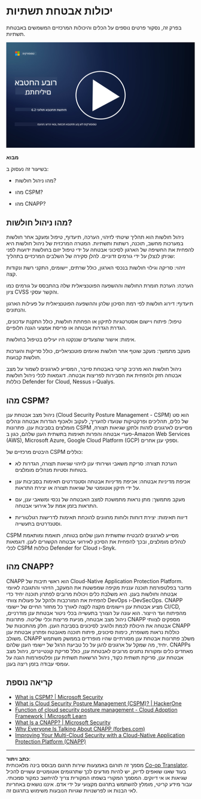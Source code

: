 <!--
CO_OP_TRANSLATOR_METADATA:
{
  "original_hash": "7d79ba0e7668b3bdae1fba7aa047f6c0",
  "translation_date": "2025-09-03T20:53:37+00:00",
  "source_file": "6.2 Infrastructure security capabilities.md",
  "language_code": "he"
}
-->
# יכולות אבטחת תשתיות

בפרק זה, נסקור פרטים נוספים על הכלים והיכולות המרכזיים המשמשים באבטחת תשתיות.

[![צפו בסרטון](../../translated_images/6-2_placeholder.f7538e1d434bd1ef305625337af1f71c49c86582d6f2d5dbc0d349cae2086e01.he.png)](https://learn-video.azurefd.net/vod/player?id=cc87bbae-0fea-4899-9f09-868724719b96)

**מבוא**

בשיעור זה נעסוק ב:

- מהו ניהול חולשות?

- מהו CSPM?

- מהו CNAPP?

## מהו ניהול חולשות?

ניהול חולשות הוא תהליך שיטתי לזיהוי, הערכה, תיעדוף, טיפול ומעקב אחר חולשות במערכות מחשב, תוכנה, רשתות ותשתיות. המטרה המרכזית של ניהול חולשות היא להפחית את החשיפה של הארגון לסיכוני אבטחה על ידי טיפול יזום בחולשות ידועות לפני שניתן לנצלן על ידי גורמים זדוניים. להלן סקירה של השלבים המרכזיים בתהליך:

זיהוי: סריקה וגילוי חולשות בנכסי הארגון, כולל שרתים, יישומים, התקני רשת ונקודות קצה.

הערכה: הערכת חומרת החולשה וההשפעה הפוטנציאלית שלה בהתבסס על גורמים כמו ציון CVSS והקשר עסקי.

תיעדוף: דירוג חולשות לפי רמת הסיכון שלהן וההשפעה הפוטנציאלית על פעילות הארגון והנתונים.

טיפול: פיתוח ויישום אסטרטגיות לתיקון או הפחתת חולשות, כולל התקנת עדכונים, הגדרת הגדרות אבטחה או פריסת אמצעי הגנה חלופיים.

אימות: אישור שהצעדים שננקטו היו יעילים בטיפול בחולשות.

מעקב מתמשך: מעקב שוטף אחר חולשות ואיומים פוטנציאליים, כולל סריקות והערכות חולשות קבועות.

ניהול חולשות הוא מרכיב קריטי באבטחת סייבר, המסייע לארגונים לשמור על מצב אבטחה חזק ולהפחית את הסבירות לפריצות אבטחה. דוגמאות לכלי ניהול חולשות כוללות Defender for Cloud, Nessus ו-Qualys.

## מהו CSPM?

ניהול מצב אבטחת ענן (Cloud Security Posture Management - CSPM) הוא סט של כלים, תהליכים ופרקטיקות שנועדו להעריך, לעקוב ולאכוף הגדרות אבטחה ונהלים מומלצים בסביבות ענן. פתרונות CSPM מסייעים לארגונים לזהות ולתקן שגיאות תצורה, פערי אבטחה והפרות תאימות בתשתית הענן שלהם, כגון ב-Amazon Web Services (AWS), Microsoft Azure, Google Cloud Platform (GCP) וספקי ענן אחרים.

היבטים מרכזיים של CSPM כוללים:

- הערכת תצורה: סריקת משאבי ושירותי ענן לזיהוי שגיאות תצורה, הגדרות לא בטוחות וסטיות מנהלים מומלצים.

- אכיפת מדיניות אבטחה: אכיפת מדיניות אבטחה וסטנדרטים תאימות בסביבות ענן על ידי תיקון אוטומטי של שגיאות תצורה או יצירת התראות.

- מעקב מתמשך: מתן נראות מתמשכת למצב האבטחה של נכסי ומשאבי ענן, עם התראות בזמן אמת על אירועי אבטחה.

- דיווח תאימות: יצירת דוחות ולוחות מחוונים להוכחת תאימות לדרישות רגולטוריות וסטנדרטים בתעשייה.

CSPM מסייע לארגונים להבטיח שתשתית הענן שלהם בטוחה, תואמת ומותאמת לנהלים מומלצים, ובכך להפחית את הסיכון לאירועי אבטחה הקשורים לענן. דוגמאות לכלי CSPM כוללות Defender for Cloud ו-Snyk.

## מהו CNAPP?

CNAPP הוא ראשי תיבות של Cloud-Native Application Protection Platform. מדובר בפלטפורמת תוכנה עננית מקיפה שמפשטת את המעקב, הזיהוי והתגובה לאיומי אבטחה וחולשות בענן. היא משלבת כלים ויכולות מרובים לפתרון תוכנה יחיד כדי להפחית את המורכבות ולהקל על פעולות צוותי DevOps ו-DevSecOps. CNAPP מציע אבטחת ענן ויישומים מקצה לקצה לאורך כל מחזור החיים של יישומי CI/CD, מהפיתוח ועד הייצור. הוא עונה על הצורך בתעשייה בכלי ניטור אבטחת ענן מודרניים, ניהול מצב אבטחה, מניעת פריצות וכלי שליטה. פתרונות CNAPP מספקים לצוותי אבטחה את היכולת לכמת ולהגיב לסיכונים בסביבת הענן. חלק מהתכונות של CNAPP כוללות נראות משופרת, כימות סיכונים, פיתוח תוכנה מאובטח ופתרון אבטחת ענן משולב. CNAPP משלב פתרונות אבטחת ענן מסורתיים שהיו מופרדים בממשק משתמש יחיד, מה שמקל על ארגונים להגן על כל טביעת הרגל של יישומי הענן שלהם. CNAPPs מאחדים כלים ומקורות נתונים מרובים לאבטחת ענן, כולל סריקת קונטיינרים, ניהול מצב אבטחת ענן, סריקת תשתית כקוד, ניהול הרשאות תשתית ענן ופלטפורמות הגנה על עומסי עבודה בזמן ריצה בענן.

## קריאה נוספת
- [What is CSPM? | Microsoft Security](https://www.microsoft.com/security/business/security-101/what-is-cspm?WT.mc_id=academic-96948-sayoung)
- [What is Cloud Security Posture Management (CSPM)? | HackerOne](https://www.hackerone.com/knowledge-center/what-cloud-security-posture-management)
- [Function of cloud security posture management - Cloud Adoption Framework | Microsoft Learn](https://learn.microsoft.com/azure/cloud-adoption-framework/organize/cloud-security-posture-management?WT.mc_id=academic-96948-sayoung)
- [What Is a CNAPP? | Microsoft Security](https://www.microsoft.com/security/business/security-101/what-is-cnapp?WT.mc_id=academic-96948-sayoung)
- [Why Everyone Is Talking About CNAPP (forbes.com)](https://www.forbes.com/sites/forbestechcouncil/2021/12/10/why-everyone-is-talking-about-cnapp/?sh=567275ca1549)
- [Improving Your Multi-Cloud Security with a Cloud-Native Application Protection Platform (CNAPP)](https://www.youtube.com/watch?v=5w42kQ_QjZg&t=212s)

---

**כתב ויתור**:  
מסמך זה תורגם באמצעות שירות תרגום מבוסס בינה מלאכותית [Co-op Translator](https://github.com/Azure/co-op-translator). בעוד שאנו שואפים לדיוק, יש להיות מודעים לכך שתרגומים אוטומטיים עשויים להכיל שגיאות או אי דיוקים. המסמך המקורי בשפתו המקורית צריך להיחשב כמקור סמכותי. עבור מידע קריטי, מומלץ להשתמש בתרגום מקצועי על ידי אדם. איננו נושאים באחריות לאי הבנות או לפרשנויות שגויות הנובעות משימוש בתרגום זה.